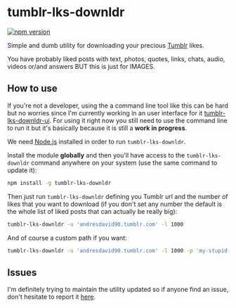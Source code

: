 # tumblr-lks-downldr
[![npm version](https://badge.fury.io/js/tumblr-lks-downldr.svg)](https://www.npmjs.com/package/tumblr-lks-downldr)

Simple and dumb utility for downloading your precious [Tumblr](https://tumblr.com) likes.

You have probably liked posts with text, photos, quotes, links, chats, audio, videos or/and answers BUT this is just for IMAGES.

## How to use

If you're not a developer, using the a command line tool like this can be hard but no worries since I'm currently working in an user interface for it [tumblr-lks-downldr-ui](https://github.com/andresdavid90/tumblr-lks-downldr-ui). For using it right now you still need to use the command line to run it but it's basically because it is still a **work in progress**.

We need [Node.js](https://nodejs.org) installed in order to run ```tumblr-lks-downldr```.

Install the module **globally** and then you'll have access to the ```tumblr-lks-downldr``` command anywhere on your system (use the same command to update it):
```sh
npm install -g tumblr-lks-downldr
```

Then just run ```tumblr-lks-downldr``` defining you Tumblr url and the number of likes that you want to download (if you don't set any number the default is the whole list of liked posts that can actually be really big):
```sh
tumblr-lks-downldr -u 'andresdavid90.tumblr.com' -l 1000
```

And of course a custom path if you want:
```sh
tumblr-lks-downldr -u 'andresdavid90.tumblr.com' -l 1000 -p 'my-stupid-folder'
```

## Issues

I'm definitely trying to maintain the utility updated so if anyone find an issue, don't hesitate to report it [here](https://github.com/andresdavid90/tumblr-lks-downldr/issues).
